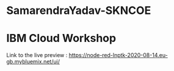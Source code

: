# SamarendraYadav-SKNCOE

# IBM Cloud Workshop

Link to the live preview : https://node-red-lnptk-2020-08-14.eu-gb.mybluemix.net/ui/
